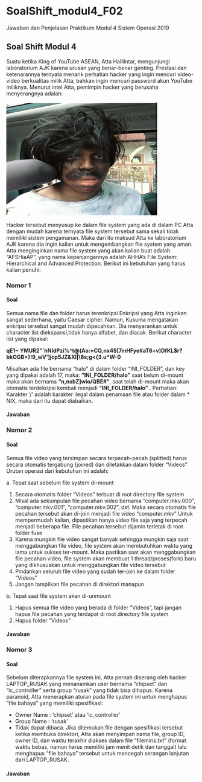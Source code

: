 # SoalShift_modul4_F02
Jawaban dan Penjelasan Praktikum Modul 4 Sistem Operasi 2019

## Soal Shift Modul 4
Suatu ketika King of YouTube ASEAN, Atta Halilintar, mengunjungi laboratorium AJK karena urusan yang benar-benar genting. Prestasi dan ketenarannya ternyata menarik perhatian hacker yang ingin mencuri video-video berkualitas milik Atta, bahkan ingin mencuri password akun YouTube miliknya. Menurut intel Atta, pemimpin hacker yang berusaha menyerangnya adalah:

<img src="https://github.com/WasilatulDN/SoalShift_modul4_F02/blob/master/atta.png" width="400" height="300">

Hacker tersebut menyusup ke dalam file system yang ada di dalam PC Atta dengan mudah karena ternyata file system tersebut sama sekali tidak memiliki sistem pengamanan. Maka dari itu maksud Atta ke laboratorium AJK karena dia ingin kalian untuk mengembangkan file system yang aman.
Atta menginginkan nama file system yang akan kalian buat adalah “AFSHiaAP”, yang nama kepanjangannya adalah AHHA’s File System: Hierarchical and Advanced Protection. Berikut ini kebutuhan yang harus kalian penuhi:

### Nomor 1
#### Soal
Semua nama file dan folder harus terenkripsi
Enkripsi yang Atta inginkan sangat sederhana, yaitu Caesar cipher. Namun, Kusuma mengatakan enkripsi tersebut sangat mudah dipecahkan. Dia menyarankan untuk character list diekspansi,tidak hanya alfabet, dan diacak. Berikut character list yang dipakai:

__qE1~ YMUR2"`hNIdPzi%^t@(Ao:=CQ,nx4S[7mHFye#aT6+v)DfKL$r?bkOGB>}!9_wV']jcp5JZ&Xl|\8s;g<{3.u*W-0__

Misalkan ada file bernama “halo” di dalam folder “INI_FOLDER”, dan key yang dipakai adalah 17, maka:
__“INI_FOLDER/halo”__ saat belum di-mount maka akan bernama __“n,nsbZ]wio/QBE#”__, saat telah di-mount maka akan otomatis terdekripsi kembali menjadi __“INI_FOLDER/halo” .__
Perhatian: Karakter ‘/’ adalah karakter ilegal dalam penamaan file atau folder dalam * NIX, maka dari itu dapat diabaikan.
#### Jawaban

### Nomor 2
#### Soal
Semua file video yang tersimpan secara terpecah-pecah (splitted) harus secara otomatis tergabung (joined) dan diletakkan dalam folder “Videos”
Urutan operasi dari kebutuhan ini adalah:

a. Tepat saat sebelum file system di-mount
1. Secara otomatis folder “Videos” terbuat di root directory file system
2. Misal ada sekumpulan file pecahan video bernama “computer.mkv.000”, “computer.mkv.001”,       “computer.mkv.002”, dst. Maka secara otomatis file pecahan tersebut akan di-join menjadi file             video “computer.mkv”
Untuk mempermudah kalian, dipastikan hanya video file saja yang terpecah menjadi beberapa                 file. File pecahan tersebut dijamin terletak di root folder fuse
3. Karena mungkin file video sangat banyak sehingga mungkin saja saat menggabungkan file video,        file system akan membutuhkan waktu yang lama untuk sukses ter-mount. Maka pastikan saat akan             menggabungkan file pecahan video, file system akan membuat 1 thread/proses(fork) baru yang               dikhususkan untuk menggabungkan file video tersebut
4. Pindahkan seluruh file video yang sudah ter-join ke dalam folder “Videos”
5. Jangan tampilkan file pecahan di direktori manapun

b. Tepat saat file system akan di-unmount
1. Hapus semua file video yang berada di folder “Videos”, tapi jangan hapus file pecahan yang           terdapat di root directory file system
2. Hapus folder “Videos” 
#### Jawaban

### Nomor 3
#### Soal
Sebelum diterapkannya file system ini, Atta pernah diserang oleh hacker LAPTOP_RUSAK yang menanamkan user bernama “chipset” dan “ic_controller” serta group “rusak” yang tidak bisa dihapus. Karena paranoid, Atta menerapkan aturan pada file system ini untuk menghapus “file bahaya” yang memiliki spesifikasi:
* Owner Name 	: ‘chipset’ atau ‘ic_controller’
* Group Name	: ‘rusak’
* Tidak dapat dibaca.
Jika ditemukan file dengan spesifikasi tersebut ketika membuka direktori, Atta akan menyimpan nama file, group ID, owner ID, dan waktu terakhir diakses dalam file “filemiris.txt” (format waktu bebas, namun harus memiliki jam menit detik dan tanggal) lalu menghapus “file bahaya” tersebut untuk mencegah serangan lanjutan dari LAPTOP_RUSAK.
#### Jawaban
